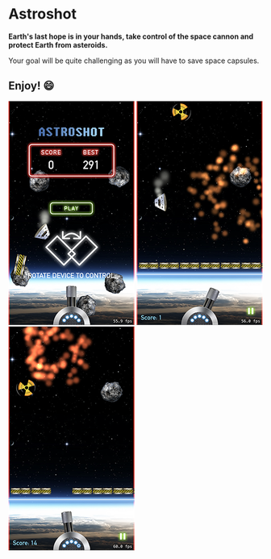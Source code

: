 # Astroshot

**Earth's last hope is in your hands, take control of the space cannon and protect Earth from asteroids.**

Your goal will be quite challenging as you will have to save space capsules. 

## Enjoy! :smile:

![ScreenShot_01](https://github.com/ngutorov/Astroshot/blob/master/Demo/ScreenShot-01.PNG)
![ScreenShot_02](https://github.com/ngutorov/Astroshot/blob/master/Demo/ScreenShot-02.PNG)
![ScreenShot_03](https://github.com/ngutorov/Astroshot/blob/master/Demo/ScreenShot-03.PNG)


